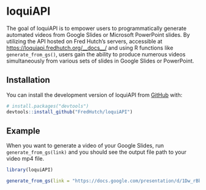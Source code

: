 
<!-- README.md is generated from README.Rmd. Please edit that file -->

# loquiAPI

<!-- badges: start -->
<!-- badges: end -->

The goal of loquiAPI is to empower users to programmatically generate
automated videos from Google Slides or Microsoft PowerPoint slides. By
utilizing the API hosted on Fred Hutch’s servers, accessible at
<https://loquiapi.fredhutch.org/__docs__/> and using R functions like
`generate_from_gs()`, users gain the ability to produce numerous videos
simultaneously from various sets of slides in Google Slides or
PowerPoint.

## Installation

You can install the development version of loquiAPI from
[GitHub](https://github.com/) with:

``` r
# install.packages("devtools")
devtools::install_github("FredHutch/loquiAPI")
```

## Example

When you want to generate a video of your Google Slides, run
`generate_from_gs(link)` and you should see the output file path to your
video mp4 file.

``` r
library(loquiAPI)

generate_from_gs(link = "https://docs.google.com/presentation/d/1Dw_rBb1hySN_76xh9-x5J2dWF_das9BAUjQigf2fN-E/edit#slide=id.p")
```
